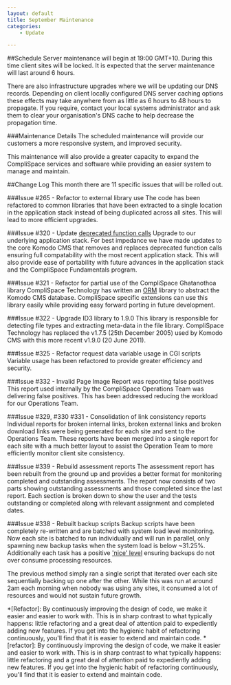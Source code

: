 ```yaml
---
layout: default
title: September Maintenance
categories:
    - Update

---
```


##Schedule
Server maintenance will begin at 19:00 GMT+10. During this time client sites will
be locked. It is expected that the server maintenance will last around 6 hours.

There are also infrastructure upgrades where we will be updating our DNS records.
Depending on client locally configured DNS server caching options these effects
may take anywhere from as little as 6 hours to 48 hours to propagate. If you require,
contact your local systems administrator and ask them to clear your organisation's 
DNS cache to help decrease the propagation time.

###Maintenance Details
The scheduled maintenance will provide our customers a more responsive system, and
improved security.

This maintenance will also provide a greater capacity to expand the CompliSpace 
services and software while providing an easier system to manage and maintain.

##Change Log
This month there are 11 specific issues that will be rolled out. 

###Issue #265 - Refactor to external library use
The code has been refactored to common libraries that have been extracted to a single
location in the application stack instead of being duplicated across all sites.
This will lead to more efficient upgrades.

###Issue #320 - Update [deprecated function calls](http://en.wikipedia.org/wiki/Deprecation)
Upgrade to our underlying application stack. For best impedance we have made 
updates to the core Komodo CMS that removes and replaces deprecated function 
calls ensuring full compatability with the most recent application stack. This 
will also provide ease of portability with future advances in the application 
stack and the CompliSpace Fundamentals program.

###Issue #321 - Refactor for partial use of the CompliSpace Ghatanothoa library
CompliSpace Technology has written an [ORM](http://en.wikipedia.org/wiki/Object-Relational_Mapping)
 library to abstract the Komodo CMS database. CompliSpace specific extensions can 
use this library easily while providing easy forward porting in future development.

###Issue #322 - Upgrade ID3 library to 1.9.0
This library is responsible for detecting file types and extracting meta-data in
the file library. CompliSpace Technology has replaced the v1.7.5 (25th December 2005) 
used by Komodo CMS with this more recent v1.9.0 (20 June 2011).

###Issue #325 - Refactor request data variable usage in CGI scripts
Variable usage has been refactored to provide greater efficiency and security.

###Issue #332 - Invalid Page Image Report was reporting false positives
This report used internally by the CompliSpace Operations Team was delivering
false positives. This has been addressed reducing the workload for our Operations Team.

###Issue #329, #330 #331 - Consolidation of link consistency reports
Individual reports for broken internal links, broken external links and broken
download links were being generated for each site and sent to the Operations Team.
These reports have been merged into a single report for each site with a much better
layout to assist the Operation Team to more efficiently monitor client site consistency.

###Issue #339 - Rebuild assessment reports
The assessment report has been rebuilt from the ground up and provides a better
format for monitoring completed and outstanding assessments. The report now consists 
of two parts showing outstanding assessments and those completed since the last report.
Each section is broken down to show the user and the tests outstanding or completed
along with relevant assignment and completed dates.

###Issue #338 - Rebuilt backup scripts
Backup scripts have been completely re-written and are batched with system load level
monitoring. Now each site is batched to run individually and will run in parallel, only spawning 
new backup tasks when the system load is below ~31.25%. Additionally each task has 
a positive ['nice' level](http://en.wikipedia.org/wiki/Nice_level) ensuring 
backups do not over consume processing resources.

The previous method simply ran a single script that iterated over each site sequentially
backing up one after the other. While this was run at around 2am each morning when nobody was
using any sites, it consumed a lot of resources and would not sustain future growth.

[Markdown]: http://daringfireball.net/projects/markdown/
[Markdown Extra]: http://michelf.com/projects/php-markdown/extra/
[Clear Cache]: http://www.wikihow.com/Clear-Your-Browser's-Cache

[Bullet Proof]: http://www.bulletproof.net.au/

*[Refactor]: By continuously improving the design of code, we make it easier and easier to work with. This is in sharp contrast to what typically happens: little refactoring and a great deal of attention paid to expediently adding new features. If you get into the hygienic habit of refactoring continuously, you'll find that it is easier to extend and maintain code.
*[refactor]: By continuously improving the design of code, we make it easier and easier to work with. This is in sharp contrast to what typically happens: little refactoring and a great deal of attention paid to expediently adding new features. If you get into the hygienic habit of refactoring continuously, you'll find that it is easier to extend and maintain code.
